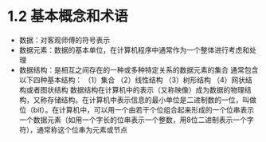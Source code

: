 # 1.2 基本概念和术语
- 数据：对客观师傅的符号表示
- 数据元素：数据的基本单位，在计算机程序中通常作为一个整体进行考虑和处理
- 数据结构：是相互之间存在的一种或多种特定关系的数据元素的集合
  通常包含以下四种基本结构：
  （1）集合
  （2）线性结构
  （3）树形结构
  （4）网状结构或者图状结构
数据结构在计算机中的表示（又称映像）成为数据的物理结构，又称存储结构。在计算机中表示信息的最小单位是二进制数的一位，叫做位（bit）。在计算机中，可以用一个由若干个位组合起来形成的一个位串表示一个数据元素（如用一个字长的位串表示一个整数，用8位二进制表示一个字符），通常称这个位串为元素或节点

